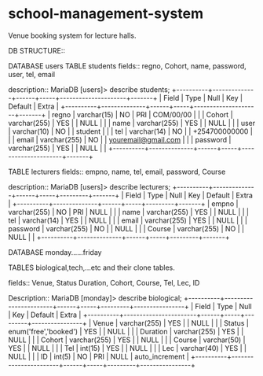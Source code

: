 # school-management-system
Venue booking system for lecture halls. 

DB STRUCTURE::

DATABASE users
TABLE students
fields::
regno, Cohort, name, password, user, tel, email

description::
MariaDB [users]> describe students;
+----------+--------------+------+-----+---------------------+-------+
| Field    | Type         | Null | Key | Default             | Extra |
+----------+--------------+------+-----+---------------------+-------+
| regno    | varchar(15)  | NO   | PRI | COM/00/00           |       |
| Cohort   | varchar(255) | YES  |     | NULL                |       |
| name     | varchar(255) | YES  |     | NULL                |       |
| user     | varchar(10)  | NO   |     | student             |       |
| tel      | varchar(14)  | NO   |     | +254700000000       |       |
| email    | varchar(255) | NO   |     | youremail@gmail.com |       |
| password | varchar(255) | YES  |     | NULL                |       |
+----------+--------------+------+-----+---------------------+-------+

TABLE lecturers
fields::
empno, name, tel, email, password, Course

description::
MariaDB [users]> describe lecturers;
+----------+--------------+------+-----+---------+-------+
| Field    | Type         | Null | Key | Default | Extra |
+----------+--------------+------+-----+---------+-------+
| empno    | varchar(255) | NO   | PRI | NULL    |       |
| name     | varchar(255) | YES  |     | NULL    |       |
| tel      | varchar(14)  | YES  |     | NULL    |       |
| email    | varchar(255) | YES  |     | NULL    |       |
| password | varchar(255) | NO   |     | NULL    |       |
| Course   | varchar(255) | NO   |     | NULL    |       |
+----------+--------------+------+-----+---------+-------+


DATABASE monday......friday

TABLES biological,tech,...etc and
their clone tables.

fields::
Venue, Status Duration, Cohort, Course, Tel, Lec, ID

Description::
MariaDB [monday]> describe biological;
+----------+-----------------------+------+-----+---------+----------------+
| Field    | Type                  | Null | Key | Default | Extra          |
+----------+-----------------------+------+-----+---------+----------------+
| Venue    | varchar(255)          | YES  |     | NULL    |                |
| Status   | enum('free','booked') | YES  |     | NULL    |                |
| Duration | varchar(255)          | YES  |     | NULL    |                |
| Cohort   | varchar(255)          | YES  |     | NULL    |                |
| Course   | varchar(50)           | YES  |     | NULL    |                |
| Tel      | int(15)               | YES  |     | NULL    |                |
| Lec      | varchar(40)           | YES  |     | NULL    |                |
| ID       | int(5)                | NO   | PRI | NULL    | auto_increment |
+----------+-----------------------+------+-----+---------+----------------+

